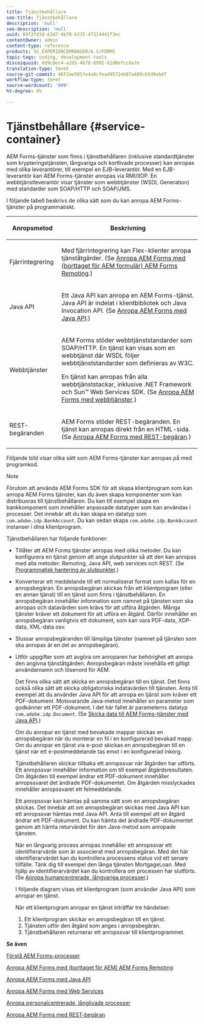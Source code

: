 ```yaml
---
title: Tjänstbehållare
seo-title: Tjänstbehållare
description: 'null'
seo-description: 'null'
uuid: 89f2fd3d-63d7-4b70-b335-47314441f3ec
contentOwner: admin
content-type: reference
products: SG_EXPERIENCEMANAGER/6.5/FORMS
topic-tags: coding, development-tools
discoiquuid: dd9c0ec4-a195-4b78-8992-81d0efcc0a7e
translation-type: tm+mt
source-git-commit: 46f2ae565fe4a8cfea49572eb87a489cb5d9ebd7
workflow-type: tm+mt
source-wordcount: '909'
ht-degree: 0%

---
```



# Tjänstbehållare {#service-container}

AEM Forms-tjänster som finns i tjänstbehållaren (inklusive standardtjänster som krypteringstjänsten, långvariga och kortlivade processer) kan anropas med olika leverantörer, till exempel en EJB-leverantör. Med en EJB-leverantör kan AEM Forms-tjänster anropas via RMI/IIOP. En webbtjänstleverantör visar tjänster som webbtjänster (WSDL Generation) med standarder som SOAP/HTTP och SOAP/JMS.

I följande tabell beskrivs de olika sätt som du kan anropa AEM Forms-tjänster på programmatiskt.

<table>
 <thead>
  <tr>
   <th><p>Anropsmetod</p></th>
   <th><p>Beskrivning</p></th>
  </tr>
 </thead>
 <tbody>
  <tr>
   <td><p>Fjärrintegrering</p></td>
   <td><p>Med fjärrintegrering kan Flex-klienter anropa tjänståtgärder. (Se <a href="/help/forms/developing/invoking-aem-forms-using-remoting.md#invoking-aem-forms-using-remoting">Anropa AEM Forms med (borttaget för AEM formulär) AEM Forms Remoting</a>.)</p></td>
  </tr>
  <tr>
   <td><p>Java API</p></td>
   <td><p>Ett Java API kan anropa en AEM Forms-tjänst. Java API är indelat i klientbibliotek och Java Invocation API. (Se <a href="/help/forms/developing/invoking-aem-forms-using-java.md#invoking-aem-forms-using-the-java-api">Anropa AEM Forms med Java API</a>.)</p></td>
  </tr>
  <tr>
   <td><p>Webbtjänster</p></td>
   <td><p>AEM Forms stöder webbtjänststandarder som SOAP/HTTP. En tjänst kan visas som en webbtjänst där WSDL följer webbtjänststandarder som definieras av W3C.</p><p>En tjänst kan anropas från alla webbtjänststackar, inklusive .NET Framework och Sun™ Web Services SDK. (Se <a href="/help/forms/developing/invoking-aem-forms-using-web.md#invoking-aem-forms-using-web-services">Anropa AEM Forms med webbtjänster</a>.)</p></td>
  </tr>
  <tr>
   <td><p>REST-begäranden</p></td>
   <td><p>AEM Forms stöder REST-begäranden. En tjänst kan anropas direkt från en HTML-sida. (Se <a href="/help/forms/developing/invoking-aem-forms-using-rest.md#invoking-aem-forms-using-rest-requests">Anropa AEM Forms med REST-begäran</a>.)</p></td>
  </tr>
 </tbody>
</table>

Följande bild visar olika sätt som AEM Forms-tjänster kan anropas på med programkod.

>[!NOTE]
>
>Förutom att använda AEM Forms SDK för att skapa klientprogram som kan anropa AEM Forms tjänster, kan du även skapa komponenter som kan distribueras till tjänstbehållaren. Du kan till exempel skapa en bankkomponent som innehåller anpassade datatyper som kan användas i processer. Det innebär att du kan skapa en datatyp som `com.adobe.idp.BankAccount`. Du kan sedan skapa `com.adobe.idp.BankAccount` instanser i dina klientprogram.

Tjänstbehållaren har följande funktioner:

* Tillåter att AEM Forms tjänster anropas med olika metoder. Du kan konfigurera en tjänst genom att ange slutpunkter så att den kan anropas med alla metoder: Remoting, Java API, web services och REST. (Se [Programmatisk hantering av slutpunkter](/help/forms/developing/programmatically-endpoints.md#programmatically-managing-endpoints).)
* Konverterar ett meddelande till ett normaliserat format som kallas för en anropsbegäran. En anropsbegäran skickas från ett klientprogram (eller en annan tjänst) till en tjänst som finns i tjänstbehållaren. En anropsbegäran innehåller information som namnet på tjänsten som ska anropas och datavärden som krävs för att utföra åtgärden. Många tjänster kräver ett dokument för att utföra en åtgärd. Därför innehåller en anropsbegäran vanligtvis ett dokument, som kan vara PDF-data, XDP-data, XML-data osv.
* Slussar anropsbegäranden till lämpliga tjänster (namnet på tjänsten som ska anropas är en del av anropsbegäran).
* Utför uppgifter som att avgöra om anroparen har behörighet att anropa den angivna tjänståtgärden. Anropsbegäran måste innehålla ett giltigt användarnamn och lösenord för AEM.

   Det finns olika sätt att skicka en anropsbegäran till en tjänst. Det finns också olika sätt att skicka obligatoriska indatavärden till tjänsten. Anta till exempel att du använder Java API för att anropa en tjänst som kräver ett PDF-dokument. Motsvarande Java-metod innehåller en parameter som godkänner ett PDF-dokument. I det här fallet är parameterns datatyp `com.adobe.idp.Document`. (Se [Skicka data till AEM Forms-tjänster med Java API](/help/forms/developing/invoking-aem-forms-using-java.md#passing-data-to-aem-forms-services-using-the-java-api).)

   Om du anropar en tjänst med bevakade mappar skickas en anropsbegäran när du monterar en fil i en konfigurerad bevakad mapp. Om du anropar en tjänst via e-post skickas en anropsbegäran till en tjänst när ett e-postmeddelande tas emot i en konfigurerad inkorg.

   Tjänstbehållaren skickar tillbaka ett anropssvar när åtgärden har utförts. Ett anropssvar innehåller information om till exempel åtgärdsresultaten. Om åtgärden till exempel ändrar ett PDF-dokument innehåller anropssvaret det ändrade PDF-dokumentet. Om åtgärden misslyckades innehåller anropssvaret ett felmeddelande.

   Ett anropssvar kan hämtas på samma sätt som en anropsbegäran skickas. Det innebär att om anropsbegäran skickas med Java API kan ett anropssvar hämtas med Java API. Anta till exempel att en åtgärd ändrar ett PDF-dokument. Du kan hämta det ändrade PDF-dokumentet genom att hämta returvärdet för den Java-metod som anropade tjänsten.

   När en långvarig process anropas innehåller ett anropssvar ett identifierarvärde som är associerat med anropsbegäran. Med det här identifierarvärdet kan du kontrollera processens status vid ett senare tillfälle. Tänk dig till exempel den långa tjänsten MortgageLoan. Med hjälp av identifierarvärdet kan du kontrollera om processen har slutförts. (Se [Anropa humancentrerade, långvariga processer](/help/forms/developing/invoking-human-centric-long-lived.md#invoking-human-centric-long-lived-processes).)

   I följande diagram visas ett klientprogram (som använder Java API) som anropar en tjänst.

   När ett klientprogram anropar en tjänst inträffar tre händelser:

   1. Ett klientprogram skickar en anropsbegäran till en tjänst.
   1. Tjänsten utför den åtgärd som anges i anropsbegäran.
   1. Tjänstbehållaren returnerar ett anropssvar till klientprogrammet.

**Se även**

[Förstå AEM Forms-processer](/help/forms/developing/aem-forms-processes.md#understanding-aem-forms-processes)

[Anropa AEM Forms med (borttaget för AEM) AEM Forms Remoting](/help/forms/developing/invoking-aem-forms-using-remoting.md#invoking-aem-forms-using-remoting)

[Anropa AEM Forms med Java API](/help/forms/developing/invoking-aem-forms-using-java.md#invoking-aem-forms-using-the-java-api)

[Anropa AEM Forms med Web Services](/help/forms/developing/invoking-aem-forms-using-web.md#invoking-aem-forms-using-web-services)

[Anropa personalcentrerade, långlivade processer](/help/forms/developing/invoking-human-centric-long-lived.md#invoking-human-centric-long-lived-processes)

[Anropa AEM Forms med REST-begäran](/help/forms/developing/invoking-aem-forms-using-rest.md#invoking-aem-forms-using-rest-requests)
